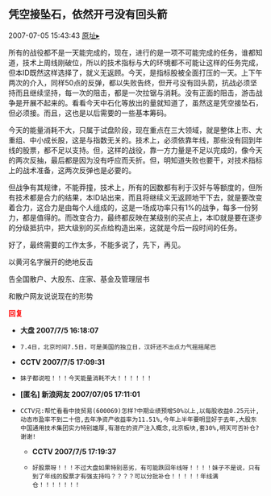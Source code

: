 ## 凭空接坠石，依然开弓没有回头箭
2007-07-05 15:43:43
[原址▸](http://www.fxgan.com/chan_time/2007_07_12/540.htm)



 所有的战役都不是一天能完成的，现在，进行的是一项不可能完成的任务，谁都知道，技术上周线刚破位，所以的技术指标与大的环境都不可能让这样的任务完成，但本ID既然这样选择了，就义无返顾。今天，是指标股被全面打压的一天。上下午两次的介入，同样50点的反弹，都以失败告终，但开弓没有回头箭，抗战必须坚持而且继续坚持，每一次的阻击，都是一次拉锯与消耗。没有正面的阻击，游击战争是开展不起来的。看看今天中石化等放出的量就知道了，虽然这是凭空接坠石，但必须接。而且，这也是以后需要的一些基本筹码。


 


 今天的能量消耗不大，只属于试盘阶段，现在重点在三大领域，就是整体上市、大重组、中小成长股，这是与指数无关的。技术上，必须依靠年线，那些没有回到年线的股票，都不足以支持。但，这样的战役，靠一方力量是不足以完成的，像今天的两次反抽，最后都是因为没有呼应而夭折。但，明知道失败也要干，对技术指标上的战术准备，这两次反弹也是必要的。


 


 
  但战争有其规律，不能莽撞，技术上，所有的因数都有利于汉奸与等额度的，但所有技术都是合力的结果，本ID站出来，而且将继续义无返顾地干下去，就是要改变着合力，这合力是由每个人组成的，这是一场成功率只有1%的战争，每多一份努力，都是值得的。而改变合力，最终都反映在某级别的买点上，本ID就是要在逐步的分级抵抗中，把大级别的买点给构造出来，这就是今后一段时间的任务。
 
 
  
 
 
  好了，最终需要的工作太多，不能多说了，先下，再见。
 
 
  
 


 以黄河名字展开的绝地反击


 


 告全国散户、大股东、庄家、基金及管理层书


 


 和散户网友说说现在的形势





<font color='red'>**回复**</font>


- **大盘 2007/7/5 16:18:07**
- ```
  7.4日，北京时间7.5日，可是美国的独立日，汉奸还不出点力气摇摇尾巴
  ```
- **CCTV 2007/7/5 17:09:31**
- ```
  妹子都说啦！！！今天能量消耗不大！！！！！！
  ```
- **[匿名] 新浪网友  2007/07/05 17:11:01**
- ```
  CCTV兄:帮忙看看中技贸易(600069)怎样?中期业绩预增50%以上,以每股收益0.25元计,动态市盈率不到二十倍,去年净资产收益率为11.51%,今年上半年要明显好于去年,大股东中国通用技术集团实力特别雄厚,有潜在的资产注入概念,北京板块,套30%,明天可否补仓?谢谢! 
  ```
   - **CCTV 2007/7/5 17:19:37**
   - ```
     好股票呀！！！不过大盘如果特别恶劣，有可能跌回年线呀！！！！妹子不是说，只有到了年线的股票才有强支持吗？？？？可以分批补仓！！！！！年线满仓！！！！！！！
     ```
